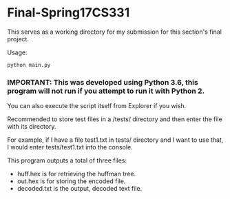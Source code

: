# Final-Spring17CS331

This serves as a working directory for my submission for this section's final project.

Usage:
```
python main.py
```

### IMPORTANT: This was developed using Python 3.6, this program will not run if you attempt to run it with Python 2.

You can also execute the script itself from Explorer if you wish.

Recommended to store test files in a /tests/ directory and then enter the file with its directory.

For example, if I have a file test1.txt in tests/ directory and I want to use that, I would enter tests/test1.txt into the console.

This program outputs a total of three files:
* huff.hex is for retrieving the huffman tree.
* out.hex is for storing the encoded file.
* decoded.txt is the output, decoded text file.

